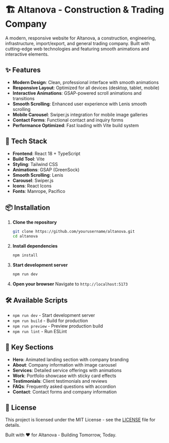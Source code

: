 # 🏗️ Altanova - Construction & Trading Company

A modern, responsive website for Altanova, a construction, engineering, infrastructure, import/export, and general trading company. Built with cutting-edge web technologies and featuring smooth animations and interactive elements.

## ✨ Features

- **Modern Design**: Clean, professional interface with smooth animations
- **Responsive Layout**: Optimized for all devices (desktop, tablet, mobile)
- **Interactive Animations**: GSAP-powered scroll animations and transitions
- **Smooth Scrolling**: Enhanced user experience with Lenis smooth scrolling
- **Mobile Carousel**: Swiper.js integration for mobile image galleries
- **Contact Forms**: Functional contact and inquiry forms
- **Performance Optimized**: Fast loading with Vite build system

## 🚀 Tech Stack

- **Frontend**: React 18 + TypeScript
- **Build Tool**: Vite
- **Styling**: Tailwind CSS
- **Animations**: GSAP (GreenSock)
- **Smooth Scrolling**: Lenis
- **Carousel**: Swiper.js
- **Icons**: React Icons
- **Fonts**: Manrope, Pacifico

## 📦 Installation

1. **Clone the repository**

   ```bash
   git clone https://github.com/yourusername/altanova.git
   cd altanova
   ```

2. **Install dependencies**

   ```bash
   npm install
   ```

3. **Start development server**

   ```bash
   npm run dev
   ```

4. **Open your browser**
   Navigate to `http://localhost:5173`

## 🛠️ Available Scripts

- `npm run dev` - Start development server
- `npm run build` - Build for production
- `npm run preview` - Preview production build
- `npm run lint` - Run ESLint

## 🎨 Key Sections

- **Hero**: Animated landing section with company branding
- **About**: Company information with image carousel
- **Services**: Detailed service offerings with animations
- **Work**: Portfolio showcase with sticky card effects
- **Testimonials**: Client testimonials and reviews
- **FAQs**: Frequently asked questions with accordion
- **Contact**: Contact forms and company information

## 📄 License

This project is licensed under the MIT License - see the [LICENSE](LICENSE) file for details.

Built with ❤️ for Altanova - Building Tomorrow, Today.
